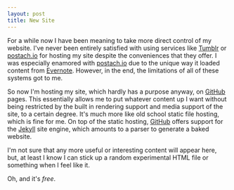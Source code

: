 ```yaml
---
layout: post
title: New Site
---
```

For a while now I have been meaning to take more direct control of my website. I've never
been entirely satisfied with using services like [Tumblr][] or [postach.io][] for hosting my site
despite the conveniences that they offer. I was especially enamored with [postach.io][] due 
to the unique way it loaded content from [Evernote][]. However, in the end, the limitations
of all of these systems got to me.

So now I'm hosting my site, which hardly has a purpose anyway, on [GitHub][] pages. This
essentially allows me to put whatever content up I want without being restricted by the 
built in rendering support and media support of the site, to a certain degree. It's much
more like old school static file hosting, which is fine for me. On top of the static
hosting, [GitHub][] offers support for the [Jekyll][] site engine, which amounts to a parser to
generate a baked website.

I'm not sure that any more useful or interesting content will appear here, but, at least
I know I can stick up a random experimental HTML file or something when I feel like it.

Oh, and it's *free*.

[Tumblr]: https://tumblr.com/
[postach.io]: http://postach.io/
[GitHub]: https://github.com/
[Jekyll]: http://jekyllrb.com
[Evernote]: https://evernote.com/
